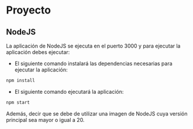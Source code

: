 # Proyecto

## NodeJS

La aplicación de NodeJS se ejecuta en el puerto 3000 y para ejecutar la aplicación debes ejecutar:

- El siguiente comando instalará las dependencias necesarias para ejecutar la aplicación:

```bash
npm install
```

- El siguiente comando ejecutará la aplicación:

```bash
npm start
```

Además, decir que se debe de utilizar una imagen de NodeJS cuya versión principal sea mayor o igual a 20.

